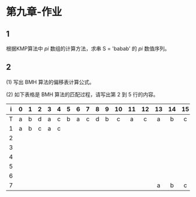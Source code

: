 # 第九章-作业

## 1

根据KMP算法中 $pi$ 数组的计算方法，求串 S = 'babab' 的 $pi$ 数值序列。

## 2

(1)  写出 BMH 算法的偏移表计算公式。

(2)  如下表格是 BMH 算法的匹配过程，请写出第 $2$ 到 $5$ 行的内容。

|  i   |  0   |  1   |  2   |  3   |  4   |  5   |  6   |  7   |  8   |  9   |  10  |  11  |  12  |  13  |  14  |  15  |  16  |  17  |
| :--: | :--: | :--: | :--: | :--: | :--: | :--: | :--: | :--: | :--: | :--: | :--: | :--: | :--: | :--: | :--: | :--: | :--: | :--: |
|  T   |  a   |  b   |  d   |  a   |  c   |  b   |  a   |  c   |  d   |  b   |  c   |  a   |  c   |  a   |  b   |  c   |  a   |  c   |
|  1   |  a   |  b   |  c   |  a   |  c   |      |      |      |      |      |      |      |      |      |      |      |      |      |
|  2   |      |      |      |      |      |      |      |      |      |      |      |      |      |      |      |      |      |      |
|  3   |      |      |      |      |      |      |      |      |      |      |      |      |      |      |      |      |      |      |
|  4   |      |      |      |      |      |      |      |      |      |      |      |      |      |      |      |      |      |      |
|  5   |      |      |      |      |      |      |      |      |      |      |      |      |      |      |      |      |      |      |
|  6   |      |      |      |      |      |      |      |      |      |      |      |      |      |      |      |      |      |      |
|  7   |      |      |      |      |      |      |      |      |      |      |      |      |      |  a   |  b   |  c   |  a   |  c   |

